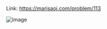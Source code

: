 Link: https://marisaoj.com/problem/113

![image](https://github.com/user-attachments/assets/c42a49c8-2b9c-4e91-b81a-61a05bd0934e)
